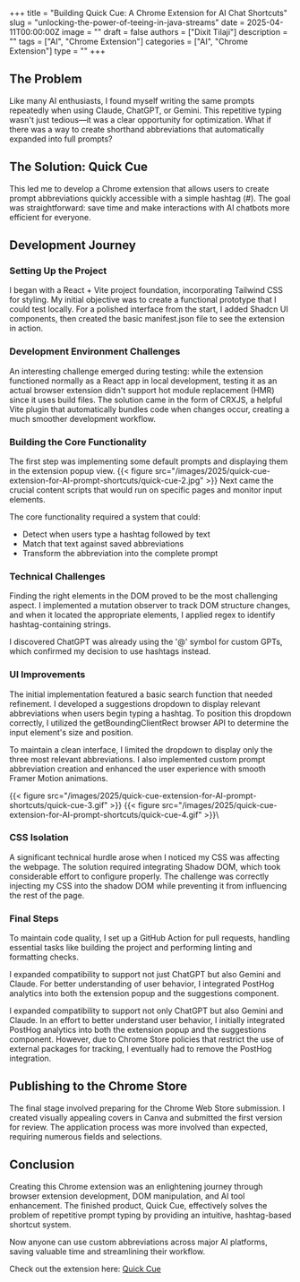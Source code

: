 +++
title = "Building Quick Cue: A Chrome Extension for AI Chat Shortcuts"
slug = "unlocking-the-power-of-teeing-in-java-streams"
date = 2025-04-11T00:00:00Z
image = ""
draft = false
authors = ["Dixit Tilaji"]
description = ""
tags = ["AI", "Chrome Extension"]
categories = ["AI", "Chrome Extension"]
type = ""
+++

## The Problem 

Like many AI enthusiasts, I found myself writing the same prompts repeatedly when using Claude, ChatGPT, or Gemini. This repetitive typing wasn't just tedious—it was a clear opportunity for optimization. What if there was a way to create shorthand abbreviations that automatically expanded into full prompts? 

## The Solution: Quick Cue 

This led me to develop a Chrome extension that allows users to create prompt abbreviations quickly accessible with a simple hashtag (#). The goal was straightforward: save time and make interactions with AI chatbots more efficient for everyone. 

## Development Journey 

### Setting Up the Project 

I began with a React + Vite project foundation, incorporating Tailwind CSS for styling. My initial objective was to create a functional prototype that I could test locally. For a polished interface from the start, I added Shadcn UI components, then created the basic manifest.json file to see the extension in action. 

### Development Environment Challenges 

An interesting challenge emerged during testing: while the extension functioned normally as a React app in local development, testing it as an actual browser extension didn't support hot module replacement (HMR) since it uses build files. The solution came in the form of CRXJS, a helpful Vite plugin that automatically bundles code when changes occur, creating a much smoother development workflow. 

### Building the Core Functionality 

The first step was implementing some default prompts and displaying them in the extension popup view.
{{< figure src="/images/2025/quick-cue-extension-for-AI-prompt-shortcuts/quick-cue-2.jpg" >}}
Next came the crucial content scripts that would run on specific pages and monitor input elements. 

The core functionality required a system that could: 

- Detect when users type a hashtag followed by text
- Match that text against saved abbreviations
- Transform the abbreviation into the complete prompt 

### Technical Challenges 

Finding the right elements in the DOM proved to be the most challenging aspect. I implemented a mutation observer to track DOM structure changes, and when it located the appropriate elements, I applied regex to identify hashtag-containing strings. 

I discovered ChatGPT was already using the '@' symbol for custom GPTs, which confirmed my decision to use hashtags instead. 

### UI Improvements 

The initial implementation featured a basic search function that needed refinement. I developed a suggestions dropdown to display relevant abbreviations when users begin typing a hashtag. To position this dropdown correctly, I utilized the getBoundingClientRect browser API to determine the input element's size and position. 

To maintain a clean interface, I limited the dropdown to display only the three most relevant abbreviations. I also implemented custom prompt abbreviation creation and enhanced the user experience with smooth Framer Motion animations. 

{{< figure src="/images/2025/quick-cue-extension-for-AI-prompt-shortcuts/quick-cue-3.gif" >}}
{{< figure src="/images/2025/quick-cue-extension-for-AI-prompt-shortcuts/quick-cue-4.gif" >}}\

### CSS Isolation 

A significant technical hurdle arose when I noticed my CSS was affecting the webpage. The solution required integrating Shadow DOM, which took considerable effort to configure properly. The challenge was correctly injecting my CSS into the shadow DOM while preventing it from influencing the rest of the page. 

### Final Steps 

To maintain code quality, I set up a GitHub Action for pull requests, handling essential tasks like building the project and performing linting and formatting checks. 

I expanded compatibility to support not just ChatGPT but also Gemini and Claude. For better understanding of user behavior, I integrated PostHog analytics into both the extension popup and the suggestions component. 

I expanded compatibility to support not only ChatGPT but also Gemini and Claude. In an effort to better understand user behavior, I initially integrated PostHog analytics into both the extension popup and the suggestions component. However, due to Chrome Store policies that restrict the use of external packages for tracking, I eventually had to remove the PostHog integration. 

## Publishing to the Chrome Store 

The final stage involved preparing for the Chrome Web Store submission. I created visually appealing covers in Canva and submitted the first version for review. The application process was more involved than expected, requiring numerous fields and selections. 

## Conclusion 

Creating this Chrome extension was an enlightening journey through browser extension development, DOM manipulation, and AI tool enhancement. The finished product, Quick Cue, effectively solves the problem of repetitive prompt typing by providing an intuitive, hashtag-based shortcut system. 

Now anyone can use custom abbreviations across major AI platforms, saving valuable time and streamlining their workflow. 

Check out the extension here: [Quick Cue](https://chromewebstore.google.com/detail/quick-cue/pcdhefoofnagnpdmlepnlgkbmgapfijl)
